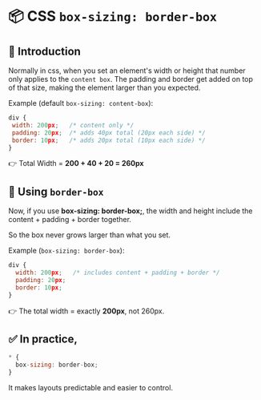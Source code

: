 # 📦 CSS `box-sizing: border-box`

## 🔹 Introduction
Normally in css, when you set an element's width or height that number only applies to the `content box`. The padding and border get added on top of that size, making the element larger than you expected.

Example (default ``box-sizing: content-box``):
 ```js
div {
  width: 200px;   /* content only */
  padding: 20px;  /* adds 40px total (20px each side) */
  border: 10px;   /* adds 20px total (10px each side) */
}
```
👉 Total Width = **200 + 40 + 20 = 260px**


## 🔹 Using ``border-box``
Now, if you use **box-sizing: border-box;**, the width and height include the content + padding + border together.

So the box never grows larger than what you set.

Example (``box-sizing: border-box``):
```js
div {
  width: 200px;   /* includes content + padding + border */
  padding: 20px;
  border: 10px;
}
```
👉 The total width = exactly **200px**, not 260px.


## ✅ In practice,
```js
* {
  box-sizing: border-box;
}
```
It makes layouts predictable and easier to control.
